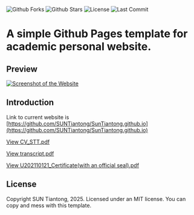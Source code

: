 

![Github Forks](https://img.shields.io/github/forks/SUNTiantong/SUNTiantong.github.io?style=flat)
![Github Stars](https://img.shields.io/github/stars/SUNTiantong/SUNTiantong.github.io?style=flat)
![License](https://img.shields.io/github/license/SUNTiantong/SUNTiantong.github.io)
![Last Commit](https://img.shields.io/github/last-commit/SUNTiantong/SUNTiantong.github.io)

# A simple Github Pages template for academic personal website.

## Preview
[![Screenshot of the Website](https://raw.githubusercontent.com/SUNTiantong/SUNTiantong.github.io/main/screenshot_full.png)](https://SUNTiantong.github.io/)


## Introduction

Link to current website is [https://github.com/SUNTiantong/SunTiantong.github.io](https://github.com/SUNTiantong/SunTiantong.github.io)

[View CV_STT.pdf](https://github.com//SUNTiantong/SUNTiantong.github.io/blob/main/CV_STT.pdf)

[View transcript.pdf](https://github.com//SUNTiantong/SUNTiantong.github.io/blob/main//transcript.pdf)

[View U202110121_Certificate(with an official seal).pdf](https://github.com//SUNTiantong/SUNTiantong.github.io/blob/main//U202110121_Certificate(with%20an%20official%20seal).pdf)


## License

Copyright SUN Tiantong, 2025. Licensed under an MIT license. You can copy and mess with this template.
